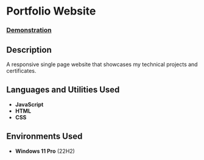 <h1>Portfolio Website</h1>

### [Demonstration](https://)

<h2>Description</h2>
A responsive single page website that showcases my technical projects and certificates. 


<h2>Languages and Utilities Used</h2>

- <b>JavaScript</b>
- <b>HTML</b>
- <b>CSS</b>

<h2>Environments Used </h2>

- <b>Windows 11 Pro</b> (22H2)

